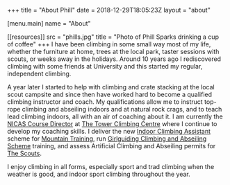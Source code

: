 +++
title = "About Phill"
date = 2018-12-29T18:05:23Z
layout = "about"

[menu.main]
  name = "About"

[[resources]]
  src = "phills.jpg"
  title = "Photo of Phill Sparks drinking a cup of coffee"
+++
I have been climbing in some small way most of my life, whether the furniture at home, trees at the local park, taster sessions with scouts, or weeks away in the holidays.  Around 10 years ago I rediscovered climbing with some friends at University and this started my regular, independent climbing.

A year later I started to help with climbing and crate stacking at the local scout campsite and since then have worked hard to become a qualified climbing instructor and coach. My qualifications allow me to instruct top-rope climbing and abseiling indoors and at natural rock crags, and to teach lead climbing indoors, all with an air of coaching about it.  I am currently the [NICAS Course Director][nicas] at [The Tower Climbing Centre][tower] where I continue to develop my coaching skills.  I deliver the new [Indoor Climbing Assistant][ica] scheme for [Mountain Training][mountain-training], run [Girlguiding Climbing and Abseiling Scheme][girlguiding-training] training, and assess Artificial Climbing and Abseiling permits for [The Scouts][thescouts].

I enjoy climbing in all forms, especially sport and trad climbing when the weather is good, and indoor sport climbing throughout the year.

[girlguiding-training]: /course/girlguiding-climbing-training/
[girlguiding]: https://www.girlguiding.org.uk/
[ica]: /course/indoor-climbing-assistant/
[mountain-training]: https://www.mountain-training.org/
[nicas]: https://www.nicas.co.uk/
[thescouts]: https://scouts.org.uk/
[tower]: https://towerclimbingcentre.wordpress.com/